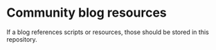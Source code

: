 # Community blog resources
If a blog references scripts or resources, those should be stored in this repository.